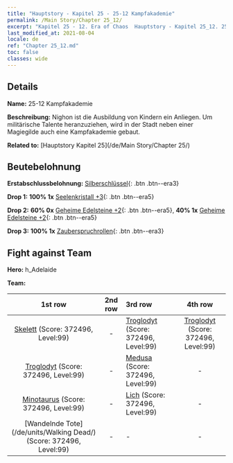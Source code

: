 ```yaml
---
title: "Hauptstory - Kapitel 25 - 25-12 Kampfakademie"
permalink: /Main Story/Chapter 25_12/
excerpt: "Kapitel 25 - 12. Era of Chaos  Hauptstory - Kapitel 25_12. 25-12 Kampfakademie"
last_modified_at: 2021-08-04
locale: de
ref: "Chapter 25_12.md"
toc: false
classes: wide
---
```


## Details

 **Name:** 25-12 Kampfakademie

 **Beschreibung:** Nighon ist die Ausbildung von Kindern ein Anliegen. Um militärische Talente heranzuziehen, wird in der Stadt neben einer Magiegilde auch eine Kampfakademie gebaut.

 **Related to:** [Hauptstory Kapitel 25](/de/Main Story/Chapter 25/)

## Beutebelohnung

 **Erstabschlussbelohnung:** [Silberschlüssel](/ItemsDE/con_693/){: .btn .btn--era3}

 **Drop 1:** **100% 1x** [Seelenkristall +3](/ItemsDE/mat_87/){: .btn .btn--era5}

 **Drop 2:** **60% 0x** [Geheime Edelsteine +2](/ItemsDE/mat_79/){: .btn .btn--era5}, **40% 1x** [Geheime Edelsteine +2](/ItemsDE/mat_79/){: .btn .btn--era5}

 **Drop 3:** **100% 1x** [Zauberspruchrollen](/ItemsDE/con_694/){: .btn .btn--era3}


## Fight against Team
 **Hero:** h_Adelaide

 **Team:**


  | 1st row | 2nd row | 3rd row | 4th row |
  |:----:|:----:|:----|:----:|
  | [Skelett](/de/units/Skeleton/) (Score: 372496, Level:99)  | - | [Troglodyt](/de/units/Troglodyte/) (Score: 372496, Level:99)  | [Troglodyt](/de/units/Troglodyte/) (Score: 372496, Level:99)  |
  | [Troglodyt](/de/units/Troglodyte/) (Score: 372496, Level:99)  | - | [Medusa](/de/units/Medusa/) (Score: 372496, Level:99)  | - |
  | [Minotaurus](/de/units/Minotaur/) (Score: 372496, Level:99)  | - | [Lich](/de/units/Lich/) (Score: 372496, Level:99)  | - |
  | [Wandelnde Tote](/de/units/Walking Dead/) (Score: 372496, Level:99)  | - | - | - |


